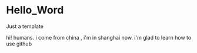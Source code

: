 # Hello_Word
Just a template

hi! humans.
i come from china , i'm in shanghai now. i'm glad to learn how to use github
